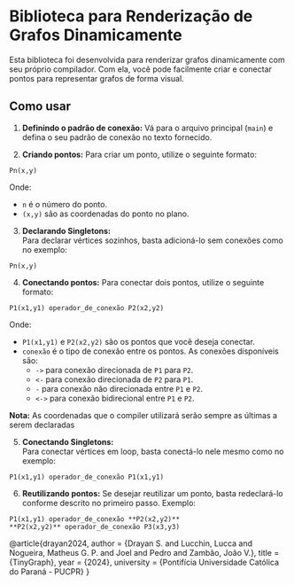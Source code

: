 # Biblioteca para Renderização de Grafos Dinamicamente

Esta biblioteca foi desenvolvida para renderizar grafos dinamicamente com seu próprio compilador. Com ela, você pode facilmente criar e conectar pontos para representar grafos de forma visual.

## Como usar

1. **Definindo o padrão de conexão:**
   Vá para o arquivo principal (`main`) e defina o seu padrão de conexão no texto fornecido.

2. **Criando pontos:**
   Para criar um ponto, utilize o seguinte formato:

```
Pn(x,y)
```

Onde:
- `n` é o número do ponto.
- `(x,y)` são as coordenadas do ponto no plano.

3. **Declarando Singletons:**  
Para declarar vértices sozinhos, basta adicioná-lo sem conexões como no
exemplo:

```
Pn(x,y)
```

4. **Conectando pontos:**
Para conectar dois pontos, utilize o seguinte formato:

```
P1(x1,y1) operador_de_conexão P2(x2,y2)
```

Onde:
- `P1(x1,y1)` e `P2(x2,y2)` são os pontos que você deseja conectar.
- `conexão` é o tipo de conexão entre os pontos. As conexões disponíveis são:
  - `->` para conexão direcionada de `P1` para `P2`.
  - `<-` para conexão direcionada de `P2` para `P1`.
  - `-` para conexão não direcionada entre `P1` e `P2`.
  - `<->` para conexão bidirecional entre `P1` e `P2`.

**Nota:** As coordenadas que o compiler utilizará serão sempre as últimas a serem declaradas

5. **Conectando Singletons:**  
Para conectar vértices em loop, basta conectá-lo nele mesmo como no
exemplo:

```
P1(x1,y1) operador_de_conexão P1(x1,y1)
```
6. **Reutilizando pontos:**
Se desejar reutilizar um ponto, basta redeclará-lo conforme descrito no primeiro passo. Exemplo:

```
P1(x1,y1) operador_de_conexão **P2(x2,y2)**
**P2(x2,y2)** operador_de_conexão P3(x3,y3)
```



@article{drayan2024,
  author = {Drayan S. and Lucchin, Lucca and Nogueira, Matheus G. P. and Joel and Pedro and Zambão, João V.},
  title = {TinyGraph},
  year = {2024},
  university = {Pontifícia Universidade Católica do Paraná - PUCPR}
}